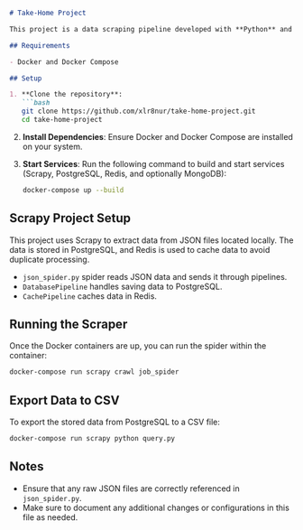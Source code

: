 ```markdown
# Take-Home Project

This project is a data scraping pipeline developed with **Python** and **Scrapy**, storing data in **PostgreSQL** and **Redis** (for caching) using **Docker** and **Docker Compose**.

## Requirements

- Docker and Docker Compose

## Setup

1. **Clone the repository**:
   ```bash
   git clone https://github.com/xlr8nur/take-home-project.git
   cd take-home-project
   ```

2. **Install Dependencies**:
   Ensure Docker and Docker Compose are installed on your system.

3. **Start Services**:
   Run the following command to build and start services (Scrapy, PostgreSQL, Redis, and optionally MongoDB):
   ```bash
   docker-compose up --build
   ```

## Scrapy Project Setup

This project uses Scrapy to extract data from JSON files located locally. The data is stored in PostgreSQL, and Redis is used to cache data to avoid duplicate processing.

- `json_spider.py` spider reads JSON data and sends it through pipelines.
- `DatabasePipeline` handles saving data to PostgreSQL.
- `CachePipeline` caches data in Redis.

## Running the Scraper

Once the Docker containers are up, you can run the spider within the container:
   ```bash
   docker-compose run scrapy crawl job_spider
   ```

## Export Data to CSV

To export the stored data from PostgreSQL to a CSV file:
   ```bash
   docker-compose run scrapy python query.py
   ```

## Notes

- Ensure that any raw JSON files are correctly referenced in `json_spider.py`.
- Make sure to document any additional changes or configurations in this file as needed.
